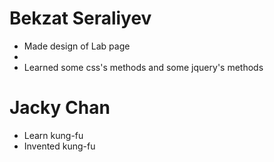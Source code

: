 # Bekzat Seraliyev
* Made design of Lab page
* 
* Learned some css's methods and some jquery's methods
# Jacky Chan
* Learn kung-fu
* Invented kung-fu
